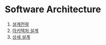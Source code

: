 # Software Architecture
1. [설계전략](https://github.com/byron1st/my-workshop-doc/blob/master/doc/arch.strategies.md)
2. [아키텍처 설계](https://github.com/byron1st/my-workshop-doc/blob/master/doc/arch.views.md)
3. [상세 설계](https://github.com/byron1st/my-workshop-doc/blob/master/doc/arch.detail.md)
